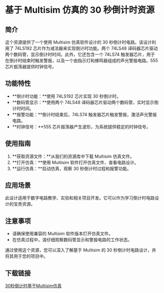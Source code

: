 # 基于 Multisim 仿真的 30 秒倒计时资源

## 简介
这个资源提供了一个使用 Multisim 仿真软件设计的 30 秒倒计时电路。该设计利用了 74LS192 芯片作为减法器来实现倒计时功能。两个 74LS48 译码器芯片驱动两个数码管，显示倒计时时间。此外，它还包含一个 74LS74 触发器芯片，用于在倒计时结束时触发警报，以及一个由指示灯和蜂鸣器组成的声光警报电路。555 芯片振荡器提供时钟信号。

## 功能特性
- **倒计时功能：**使用 74LS192 芯片实现 30 秒倒计时。
- **数码管显示：**使用两个 74LS48 译码器芯片驱动两个数码管，实时显示倒计时时间。
- **报警功能：**倒计时结束后，74LS74 触发器芯片触发警报，激活声光警报电路。
- **时钟信号：**555 芯片振荡器产生波形，为系统提供稳定的时钟信号。

## 使用指南
1. **获取资源文件：**从我们的资源库中下载 Multisim 仿真文件。
2. **打开仿真：**使用 Multisim 软件打开仿真文件，查看电路设计。
3. **运行仿真：**启动仿真，观察 30 秒倒计时过程和报警功能。

## 应用场景
此设计适用于数字电路教学、实验和相关项目开发。它可以作为学习倒计时电路设计的宝贵资源。

## 注意事项
- 请确保使用兼容的 Multisim 软件版本打开仿真文件。
- 在仿真过程中，请仔细观察数码管显示和警报电路的工作状态。

通过使用这个资源，您可以深入了解基于 Multisim 的 30 秒倒计时电路设计，并将其用于您的项目中。

## 下载链接

[30秒倒计时基于Multisim仿真](https://pan.quark.cn/s/18d4251efa1c)